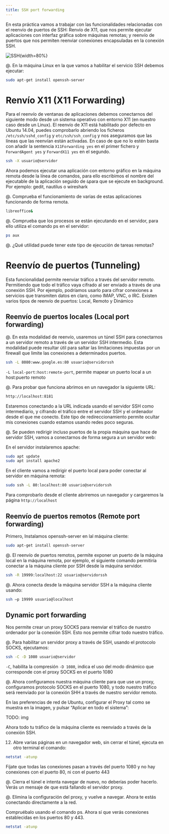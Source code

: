 ```yaml
---
title: SSH port forwarding
---
```


En esta práctica vamos a trabajar con las funcionalidades relacionadas con el reenvío de puertos de SSH: Renvío de X11, que nos permite ejecutar aplicaciones con interfaz gráfica sobre máquinas remotas; y reenvío de puertos que nos permiten reenviar conexiones encapsuladas en la conexión SSH.

![SSH](img/vpn_ssh/img.jpg){width=80%}


@. En la máquina Linux en la que vamos a habilitar el servicio SSH debemos ejecutar:

```sh
sudo apt-get install openssh-server
```
# Renvío X11 (X11 Forwarding)

Para el reenvío de ventanas de aplicaciones debemos conectarnos del siguiente modo desde un sistema operativo con entorno X11 (en nuestro caso desde un Linux).
El reenvío de X11 está habilitado por defecto en Ubuntu 14.04, puedes comprobarlo abriendo los ficheros `/etc/ssh/sshd_config` y `etc/ssh/ssh_config` y nos aseguramos que las líneas que las reenvían están activadas. En caso de que no lo estén basta con añadir la sentencia `X11Forwarding yes` en el primer fichero y `ForwardAgent yes` y `ForwardX11 yes` en el segundo.

```sh
ssh -X usuario@servidor
```

Ahora podemos ejecutar una aplicación con entorno gráfico en la máquina remota desde la línea de comandos, para ello escribimos el nombre del ejecutable de la aplicación seguido de `&`para que se ejecute en background. Por ejemplo: gedit, nautilus o wireshark

@. Comprueba el funcionamiento de varias de estas aplicaciones funcionando de forma remota.

```sh
libreoffice&
```

@. Comprueba que los procesos se están ejecutando en el servidor, para ello utiliza el comando ps en el servidor:

```sh
ps aux
```

@. ¿Qué utilidad puede tener este tipo de ejecución de tareas remotas?

# Reenvío de puertos (Tunneling)

Esta funcionalidad permite reenviar tráfico a través del servidor remoto. Permitiendo que todo el tráfico vaya cifrado al ser enviado a través de una conexión SSH.
Por ejemplo, podríamos usarlo para cifrar conexiones a servicios que transmiten datos en claro, como IMAP, VNC, o IRC.
Existen varios tipos de reenvío de puertos: Local, Remoto y Dinámico

## Reenvío de puertos locales (Local port forwarding)

@. En esta modalidad de reenvío, usaremos un túnel SSH para conectarnos a un servidor remoto a través de un servidor SSH intermedio. Esta modalidad puede resultar útil para saltar las limitaciones impuestas por un firewall que limite las conexiones a determinados puertos.

```sh
ssh -L 8080:www.google.es:80 usuario@servidorssh
```

`-L local-port:host:remote-port`, permite mapear un puerto local a un host:puerto
remoto

@. Para probar que funciona abrimos en un navegador la siguiente URL:

```sh
http://localhost:8181
```

Estaremos conectando a la URL indicada usando el servidor SSH como intermediario, y cifrando el tráfico entre el servidor SSH y el ordenador desde el que me conecto. Este tipo de redireccionamiento permite ocultar mis conexiones cuando estamos usando redes poco seguras.

@. Se pueden redirigir incluso puertos de la propia máquina que hace de servidor SSH, vamos a conectarnos de forma segura a un servidor web:


En el servidor instalaremos apache:

```sh
sudo apt update
sudo apt install apache2
```

En el cliente vamos a redirigir el puerto local para poder conectar al servidor en máquina remota:

```sh
sudo ssh -L 80:localhost:80 usuario@servidorssh
```

Para comprobarlo desde el cliente abriremos un navegador y cargaremos la página `http://localhost`


## Reenvío de puertos remotos (Remote port forwarding)
Primero, Instalamos openssh-server en lal máquina cliente:

```sh
sudo apt-get install openssh-server
```

@. El reenvío de puertos remotos, permite exponer un puerto de la máquina local en la máquina remota, por ejemplo, el siguiente comando permitiría conectar a la máquina cliente por SSH desde la máquina servidor.

```sh
ssh -R 19999:localhost:22 usuario@servidorssh
```

@. Ahora conecta desde la máquina servidor SSH a la máquina cliente usando:

```sh
ssh –p 19999 usuario@localhost
```

## Dynamic port forwarding

Nos permite crear un proxy SOCKS para reenviar el tráfico de nuestro ordenador por la conexión SSH. Esto nos permite cifrar todo nuestro tráfico.

@. Para habilitar un servidor proxy a través de SSH, usando el protocolo SOCKS, ejecutamos:

```sh
ssh -C -D 1080 usuario@servidor
```

`-C`, habilita la compresión
`-D 1080`, indica el uso del modo dinámico que corresponde con el proxy SOCKS en el puerto 1080

@. Ahora configuramos nuestra máquina cliente para que use un proxy, configuramos protocolo SOCKS en el puerto 1080, y todo nuestro tráfico será reenviado por la conexión SHH a través de nuestro servidor remoto.

En las preferencias de red de Ubuntu, configurar el Proxy tal como se muestra en la imagen, y pulsar “Aplicar en todo el sistema”:

TODO: img

Ahora todo tu tráfico de la máquina cliente es reenviado a través de la conexión SSH.

12) Abre varias páginas en un navegador web, sin cerrar el túnel, ejecuta en otro terminal el comando:

```sh
netstat -atunp
```

Fíjate que todas las conexiones pasan a través del puerto 1080 y no hay conexiones con el puerto 80, ni con el puerto 443


@. Cierra el túnel e intenta navegar de nuevo, no deberías poder hacerlo. Verás un mensaje de que está fallando el servidor proxy.

@. Elimina la configuración del proxy, y vuelve a navegar. Ahora te estás conectando directamente a la red.

Compruébalo usando el comando ps. Ahora sí que verás conexiones establecidas en los puertos 80 y 443.

```sh
netstat -atunp
```